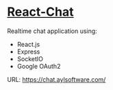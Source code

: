 # [React-Chat](https://chat.aylsoftware.com/)
Realtime chat application using: 
- React.js 
- Express
- SocketIO
- Google OAuth2

URL: https://chat.aylsoftware.com/
